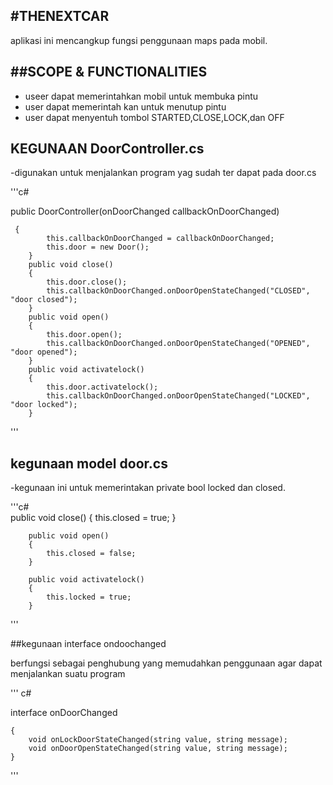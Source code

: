 ﻿#THENEXTCAR
-
aplikasi ini mencangkup fungsi penggunaan maps pada mobil.

##SCOPE & FUNCTIONALITIES
-
- useer dapat memerintahkan mobil untuk membuka pintu
- user dapat memerintah kan untuk menutup pintu
- user dapat menyentuh tombol STARTED,CLOSE,LOCK,dan OFF

##  KEGUNAAN DoorController.cs

-digunakan untuk menjalankan program yag sudah ter dapat pada door.cs

'''c#

 public DoorController(onDoorChanged callbackOnDoorChanged)
   
     {
            this.callbackOnDoorChanged = callbackOnDoorChanged;
            this.door = new Door();
        }
        public void close()
        {
            this.door.close();
            this.callbackOnDoorChanged.onDoorOpenStateChanged("CLOSED", "door closed");
        }
        public void open()
        {
            this.door.open();
            this.callbackOnDoorChanged.onDoorOpenStateChanged("OPENED", "door opened");
        }
        public void activatelock()
        {
            this.door.activatelock();
            this.callbackOnDoorChanged.onDoorOpenStateChanged("LOCKED", "door locked");
        }

''' 

## kegunaan model door.cs

-kegunaan ini untuk memerintakan private bool locked dan closed.

'''c#  
      public void close()
        {
            this.closed = true;
        }

        public void open()
        {
            this.closed = false;
        }

        public void activatelock()
        {
            this.locked = true;
        }
'''

##kegunaan interface ondoochanged

berfungsi sebagai penghubung yang memudahkan penggunaan agar dapat menjalankan suatu program

''' c#

interface onDoorChanged

    {
        void onLockDoorStateChanged(string value, string message);
        void onDoorOpenStateChanged(string value, string message);
    }
'''